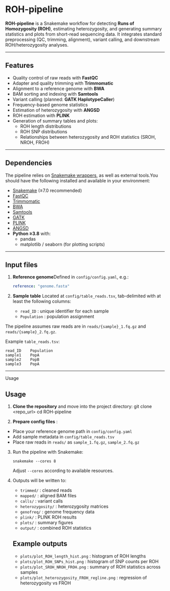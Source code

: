 # ROH-pipeline

**ROH-pipeline** is a Snakemake workflow for detecting **Runs of Homozygosity (ROH)**, estimating heterozygosity, and generating summary statistics and plots from short-read sequencing data.
It integrates standard preprocessing (QC, trimming, alignment), variant calling, and downstream ROH/heterozygosity analyses.

---

## Features

- Quality control of raw reads with **FastQC**
- Adapter and quality trimming with **Trimmomatic**
- Alignment to a reference genome with **BWA**
- BAM sorting and indexing with **Samtools**
- Variant calling (planned: **GATK HaplotypeCaller**)
- Frequency-based genome statistics
- Estimation of heterozygosity with **ANGSD**
- ROH estimation with **PLINK**
- Generation of summary tables and plots:
  - ROH length distributions
  - ROH SNP distributions
  - Relationships between heterozygosity and ROH statistics (SROH, NROH, FROH)

---

## Dependencies

The pipeline relies on [Snakemake wrappers](https://snakemake-wrappers.readthedocs.io), as well as external tools.You should have the following installed and available in your environment:

- [Snakemake](https://snakemake.readthedocs.io) (≥7.0 recommended)
- [FastQC](https://www.bioinformatics.babraham.ac.uk/projects/fastqc/)
- [Trimmomatic](http://www.usadellab.org/cms/?page=trimmomatic)
- [BWA](http://bio-bwa.sourceforge.net/)
- [Samtools](http://www.htslib.org/)
- [GATK](https://gatk.broadinstitute.org/)
- [PLINK](https://www.cog-genomics.org/plink/)
- [ANGSD](http://www.popgen.dk/angsd/)
- **Python ≥3.8** with:
  - pandas
  - matplotlib / seaborn (for plotting scripts)

---

## Input files

1. **Reference genome**Defined in `config/config.yaml`, e.g.:

   ```yaml
   reference: "genome.fasta"

   ```
2. **Sample table**
   Located at `config/table_reads.tsv`, tab-delimited with at least the following columns:

   - `read_ID` : unique identifier for each sample
   - `Population` : population assignment

The pipeline assumes raw reads are in `reads/{sample}_1.fq.gz` and `reads/{sample}_2.fq.gz`.

Example `table_reads.tsv`:

```
read_ID    Population
sample1    PopA
sample2    PopB
sample3    PopA
```

---

Usage 


## Usage

1. **Clone the repository** and move into the project directory:
   git clone <repo_url>
   cd ROH-pipeline


2. **Prepare config files** :

* Place your reference genome path in `config/config.yaml`
* Add sample metadata in `config/table_reads.tsv`
* Place raw reads in `reads/` as `sample_1.fq.gz`, `sample_2.fq.gz`

3. Run the pipeline with Snakemake:

   ```
   snakemake --cores 8
   ```
   Adjust `--cores` according to available resources.
4. Outputs will be written to:

   * `trimmed/` : cleaned reads
   * `mapped/` : aligned BAM files
   * `calls/` : variant calls
   * `heterozygosity/` : heterozygosity matrices
   * `genofreq/` : genome frequency data
   * `plink/` : PLINK ROH results
   * `plots/` : summary figures
   * `output/` : combined ROH statistics

   ## Example outputs


   * `plots/plot_ROH_length_hist.png` : histogram of ROH lengths
   * `plots/plot_ROH_SNPs_hist.png` : histogram of SNP counts per ROH
   * `plots/plot_SROH_NROH_FROH.png` : summary of ROH statistics across samples
   * `plots/plot_heterozygosity_FROH_regline.png` : regression of heterozygosity vs FROH









